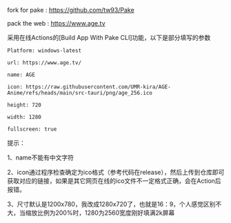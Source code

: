 fork for pake : https://github.com/tw93/Pake

pack the web : https://www.age.tv

采用在线Actions的[Build App With Pake CLI]功能，以下是部分填写的参数

    Platform: windows-latest
    
    url: https://www.age.tv/
    
    name: AGE
    
    icon: https://raw.githubusercontent.com/UMR-kira/AGE-Anime/refs/heads/main/src-tauri/png/age_256.ico
    
    height: 720
    
    width: 1280
    
    fullscreen: true

提示：

1、name不能有中文字符

2、icon通过程序检查确定为ico格式（参考代码在release），然后上传到仓库即可获取对应的链接，如果是其它网页在线的ico文件不一定格式正确，会在Action后报错。

3、尺寸默认是1200x780，我改成1280x720了，也就是16：9，个人感觉区别不大，当缩放比例为200%时，1280为2560宽度刚好填满2k屏幕
